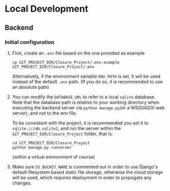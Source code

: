 # Local Development

## Backend

### Initial configuration

1. First, create an `.env` file based on the one provided as example

   `cp GIT_PROJECT_DIR/Closure_Project/.env.example GIT_PROJECT_DIR/Closure_Project/.env`

   Alternatively, if the environment variable `ENV_PATH` is set, it will be used instead of the default `.env` path.
   (If you do so, it is recommended to use an absolute path)

2. You can modify the `DATABASE_URL` to refer to a local `sqlite` database. Note that the database path is relative to your working directory
   when executing the backend server via `python manage.py`(or a WSGI/ASGI web server), and not to the env file.

   To be consistent with the project, it is recommended you set it to `sqlite:///db.sqlite3`, and
   run the server within the `GIT_PROJECT_DIR/Closure_Project` folder, that is:

   ```shell
   cd GIT_PROJECT_DIR/Closure_Project
   python manage.py runserver
   ```

   (within a virtual environment of course)

3. Make sure  `GS_BUCKET_NAME` is commented out in order to use Django's default filesystem based static file storage, otherwise
   the cloud storage will be used, which requires deployment in order to propogate any changes.